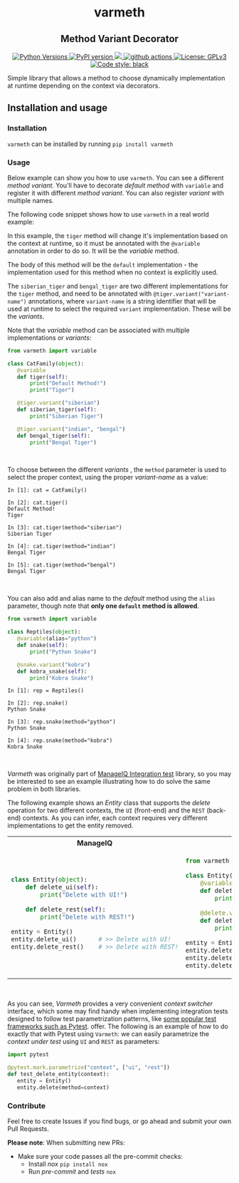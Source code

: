 <h1 align="center"> varmeth </h1>
<h2 align="center"> Method Variant Decorator </h2>

<p align="center">
    <a href="https://pypi.org/project/varmeth">
    <img alt="Python Versions" src="https://img.shields.io/pypi/pyversions/varmeth.svg?style=flat">
    </a>
    <a href="https://pypi.org/project/varmeth/#history">
    <img alt="PyPI version" src="https://badge.fury.io/py/varmeth.svg">
    </a>
    <a href="https://codecov.io/gh/digitronik/varmeth">
    <img src="https://codecov.io/gh/digitronik/varmeth/branch/master/graph/badge.svg" />
    </a>
    <a href="https://github.com/digitronik/varmeth/actions">
    <img alt="github actions" src="https://github.com/digitronik/varmeth/workflows/Tests/badge.svg?branch=master">
    </a>
    <a href="https://github.com/digitronik/varmeth/blob/master/LICENSE">
    <img alt="License: GPLv3" src="https://img.shields.io/pypi/l/varmeth.svg?version=latest">
    </a>
    <a href="https://pypi.org/project/black">
    <img alt="Code style: black" src="https://img.shields.io/badge/code%20style-black-000000.svg">
    </a>
</p>

Simple library that allows a method to choose dynamically implementation at runtime depending on the
context via decorators.

## Installation and usage

### Installation

`varmeth` can be installed by running `pip install varmeth`

### Usage

Below example can show you how to use `varmeth`. You can see a different _method variant_.
You’ll have to decorate _default method_ with `variable` and register it with different _method variant_.
You can also register _variant_ with multiple names.

The following code snippet shows how to use `varmeth` in a real world example:

In this example, the `tiger` method will change it's implementation based on the context at
runtime, so it must be annotated with the `@variable` annotation in order to do so. It will be
the _variable_ method.

The body of this method will be the `default` implementation - the implementation used for this
method when no context is explicitly used.

The `siberian_tiger` and `bengal_tiger` are two different implementations for the `tiger` method,
and need to be annotated with `@tiger.variant("variant-name")` annotations, where `variant-name`
is a string identifier that will be used at runtime to select the required `variant` implementation.
These will be the _variants_.

Note that the _variable_ method can be associated with multiple implementations or _variants_:

```python
from varmeth import variable

class CatFamily(object):
   @variable
   def tiger(self):
       print("Default Method!")
       print("Tiger")

   @tiger.variant("siberian")
   def siberian_tiger(self):
       print("Siberian Tiger")

   @tiger.variant("indian", "bengal")
   def bengal_tiger(self):
       print("Bengal Tiger")
```
<br>

To choose between the different _variants_ , the `method` parameter is used to select
the proper context, using the proper _variant-name_ as a value:

```shell script
In [1]: cat = CatFamily()

In [2]: cat.tiger()
Default Method!
Tiger

In [3]: cat.tiger(method="siberian")
Siberian Tiger

In [4]: cat.tiger(method="indian")
Bengal Tiger

In [5]: cat.tiger(method="bengal")
Bengal Tiger
```
<br>

You can also add and alias name to the _default_ method using the `alias` parameter, though note
that **only one `default` method is allowed**.

```python
from varmeth import variable

class Reptiles(object):
   @variable(alias="python")
   def snake(self):
       print("Python Snake")

   @snake.variant("kobra")
   def kobra_snake(self):
       print("Kobra Snake")
```
```shell script
In [1]: rep = Reptiles()

In [2]: rep.snake()
Python Snake

In [3]: rep.snake(method="python")
Python Snake

In [4]: rep.snake(method="kobra")
Kobra Snake
```
<br>

_Varmeth_ was originally part of [ManageIQ Integration test](https://github.com/ManageIQ/integration_tests) library, so
you may be interested to see an example illustrating how to do solve the same problem in both libraries.

The following example shows an _Entity_ class that supports the _delete_ operation for two different contexts, the `UI`
(front-end) and the `REST` (back-end) contexts. As you can infer, each context requires very different implementations
to get the entity removed.


<table>
<tr>
<th> ManageIQ </th>
<th> Varmeth </th>
</tr>
<tr>
<td>

```python
class Entity(object):
    def delete_ui(self):
        print("Delete with UI!")

    def delete_rest(self):
        print("Delete with REST!")

entity = Entity()
entity.delete_ui()      # >> Delete with UI!
entity.delete_rest()    # >> Delete with REST!
```
</td>

<td>

```python
from varmeth import variable

class Entity(object):
    @variable(alias="ui")
    def delete(self):
        print("Delete with UI!")

    @delete.variant("rest")
    def delete_rest(self):
        print("Delete with REST!")

entity = Entity()
entity.delete()                 # >> Delete with UI!
entity.delete(method="ui")      # >> Delete with UI!
entity.delete(method="rest")    # >> Delete with REST!
```
</td>
</tr>
</table>

<br>

As you can see, _Varmeth_ provides a very convenient _context switcher_ interface, which some may
find handy when implementing integration tests designed to follow test parametrization patterns,
like [some popular test frameworks such as Pytest](http://doc.pytest.org/en/latest/example/parametrize.html#parametrizing-tests).
offer. The following is an example of how to do exactly that with Pytest using `Varmeth`: we can
easily parametrize the _context under test_ using `UI` and `REST` as parameters:


```python
import pytest

@pytest.mark.parametrize("context", ["ui", "rest"])
def test_delete_entity(context):
   entity = Entity()
   entity.delete(method=context)
```

### Contribute

Feel free to create Issues if you find bugs, or go ahead and submit your own Pull Requests.

**Please note**: When submitting new PRs:

- Make sure your code passes all the pre-commit checks:
    - Install _nox_ `pip install nox`
    - Run _pre-commit_ and _tests_ `nox`
